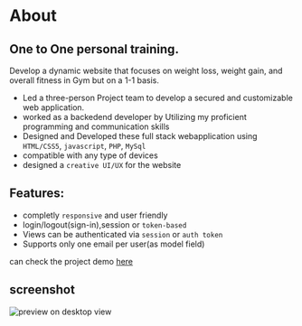# About
## One to One personal training.
Develop a dynamic website that focuses on weight loss, weight gain, and overall fitness in Gym but on a 1-1 basis.

- Led a three-person Project team to develop a secured and customizable web application.
- worked as a backedend developer by Utilizing my proficient programming and communication skills
- Designed and Developed these full stack webapplication using `HTML/CSS5`, `javascript`, `PHP`, `MySql`
- compatible with any type of devices
- designed a `creative UI/UX` for the website

## Features:
- completly `responsive` and user friendly
- login/logout(sign-in),session or `token-based`
- Views can be authenticated via `session` or `auth token`
- Supports only one email per user(as model field)

can check the project demo [here](https://samhith101.netlify.app/)

## screenshot
![preview on desktop view](https://github.com/SamhithMR/1-On-1-Personal-training/blob/main/resourses/preview.jpg)
